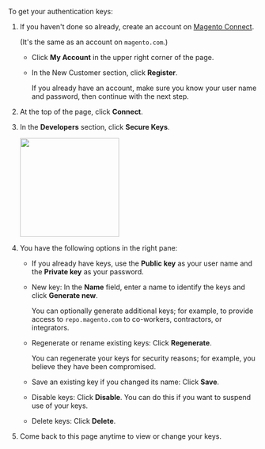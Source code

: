 <div markdown="1">

To get your authentication keys:

1.	If you haven't done so already, create an account on <a href="http://www.magentocommerce.com/magento-connect">Magento Connect</a>.

	(It's the same as an account on `magento.com`.)

	*	Click **My Account** in the upper right corner of the page.
	*	In the New Customer section, click **Register**.

		If you already have an account, make sure you know your user name and password, then continue with the next step.

2.	At the top of the page, click **Connect**.
3.	In the **Developers** section, click **Secure Keys**.

	<img src="{{ site.baseurl }}common/images/connect_keys1.png" width="200px">

4.	You have the following options in the right pane:

	*	If you already have keys, use the **Public key** as your user name and the **Private key** as your password.
	*	New key: In the **Name** field, enter a name to identify the keys and click **Generate new**.

		You can optionally generate additional keys; for example, to provide access to `repo.magento.com` to co-workers, contractors, or integrators. 
	*	Regenerate or rename existing keys: Click **Regenerate**. 

		You can regenerate your keys for security reasons; for example, you believe they have been compromised.
	*	Save an existing key if you changed its name: Click **Save**.
	*	Disable keys: Click **Disable**. You can do this if you want to suspend use of your keys.
	*	Delete keys: Click **Delete**.

5.	Come back to this page anytime to view or change your keys.